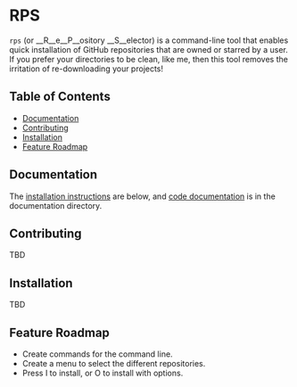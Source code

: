 # RPS

`rps` (or __R__e__P__ository __S__elector) is a command-line tool that enables
quick installation of GitHub repositories that are owned or starred by a user.
If you prefer your directories to be clean, like me, then this tool removes the
irritation of re-downloading your projects!

## Table of Contents

 * [Documentation](#documentation)
 * [Contributing](#contributing)
 * [Installation](#installation)
 * [Feature Roadmap](#feature-roadmap)

## Documentation

The [installation instructions](#installation) are below, and [code documentation](docs/) is in the documentation directory.

## Contributing

TBD

## Installation

TBD

## Feature Roadmap

 - Create commands for the command line.
 - Create a menu to select the different repositories.
 - Press I to install, or O to install with options.
